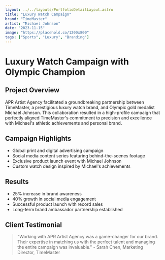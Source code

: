 ```yaml
---
layout: ../../layouts/PortfolioDetailLayout.astro
title: "Luxury Watch Campaign"
brand: "TimeMaster"
artist: "Michael Johnson"
date: "2023-11-15"
image: "https://placehold.co/1200x800"
tags: ["Sports", "Luxury", "Branding"]
---
```


# Luxury Watch Campaign with Olympic Champion

## Project Overview
APR Artist Agency facilitated a groundbreaking partnership between TimeMaster, a prestigious luxury watch brand, and Olympic gold medalist Michael Johnson. This collaboration resulted in a high-profile campaign that perfectly aligned TimeMaster's commitment to precision and excellence with Michael's athletic achievements and personal brand.

## Campaign Highlights
- Global print and digital advertising campaign
- Social media content series featuring behind-the-scenes footage
- Exclusive product launch event with Michael Johnson
- Custom watch design inspired by Michael's achievements

## Results
- 25% increase in brand awareness
- 40% growth in social media engagement
- Successful product launch with record sales
- Long-term brand ambassador partnership established

## Client Testimonial
> "Working with APR Artist Agency was a game-changer for our brand. Their expertise in matching us with the perfect talent and managing the entire campaign was invaluable." - Sarah Chen, Marketing Director, TimeMaster
